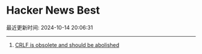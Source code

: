 # Hacker News Best

最近更新时间: 2024-10-14 20:06:31

--- 
1. [CRLF is obsolete and should be abolished](https://fossil-scm.org/home/ext/crlf-harmful.md) 
